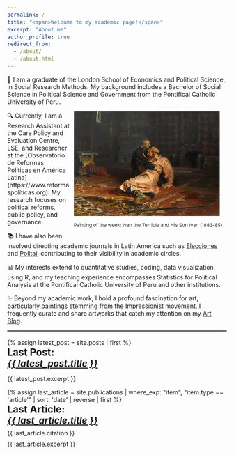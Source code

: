 ```yaml
---
permalink: /
title: "<span>Welcome to my academic page!</span>"
excerpt: "About me"
author_profile: true
redirect_from: 
  - /about/
  - /about.html
---
```



👋 I am a graduate of the London School of Economics and Political Science, in Social Research Methods. My background includes a Bachelor of Social Science in Political Science and Government from the Pontifical Catholic University of Peru.

<div style="float: right; margin: 0px 10px 0px 10px;">
    <img src="images/ivan_theterrible.jpg" width="335" height="240">
    <p style="font-size: 11px; text-align: right;">Painting of the week: Ivan the Terrible and His Son Ivan (1883-85)</p>
</div>
🔍 Currently, I am a Research Assistant at the Care Policy and Evaluation Centre, LSE, and Researcher at the [Observatorio de Reformas Políticas en América Latina](https://www.reformaspolíticas.org). My research focuses on political reforms, public policy, and governance. 

📚 I have also been involved directing academic journals in Latin America such as [Elecciones](https://revistas.onpe.gob.pe/index.php/elecciones) and [Politai](https://revistas.pucp.edu.pe/index.php/politai), contributing to their visibility in academic circles.

📊 My interests extend to quantitative studies, coding, data visualization using R, and my teaching experience encompasses Statistics for Political Analysis at the Pontifical Catholic University of Peru and other institutions.

✨ Beyond my academic work, I hold a profound fascination for art, particularly paintings stemming from the Impressionist movement. I frequently curate and share artworks that catch my attention on my [Art Blog](https://artchronicles.tumblr.com/).
<br>
<div style="text-align: left; margin: 0; padding: 0;">
  <!-- Top Border Line -->
  <div style="border-top: 2px solid #333333; margin: 0; padding: 0;"></div>
<br>
<!-- Alert Content -->
<div style="text-align: left; margin: 1; padding: 0;">
  {% assign latest_post = site.posts | first %}
  <h4 style="font-size: 1.4rem; margin: 0;">Last Post:</h4>
  <h5 style="font-size: 1.3rem; margin: 0;">
    <a href="{{ latest_post.url }}" style="text-decoration: underline;">
      {{ latest_post.title }}
    </a>
  </h5>
  <p style="margin: 0.2 rem 0 0 0;">{{ latest_post.excerpt }}</p>
</div>
<div style="text-align: left; margin: 1; padding: 0;">
  {% assign last_article = site.publications | where_exp: "item", "item.type == 'article'" | sort: 'date' | reverse | first %}
  <h4 style="font-size: 1.4rem; margin: 0;">Last Article:</h4>
  <h5 style="font-size: 1.3rem; margin: 0;">
    <a href="{{ last_article.url }}" style="text-decoration: underline;">
      {{ last_article.title }}
    </a>
  </h5>
  <p style="margin: 0.5rem 0 0 0;">{{ last_article.citation }}</p>
  <p style="margin: 0.5rem 0 0 0;">{{ last_article.excerpt }}</p>
</div>
<br>
